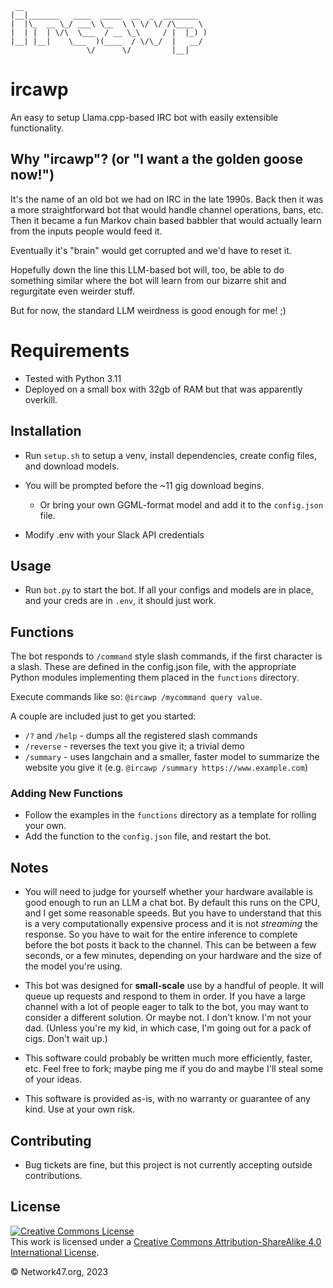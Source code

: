 ```
 __
|__|_______   ____  _____  __  _  ________
|  |\_  __ \_/ ___\ \__  \ \ \/ \/ /\____ \
|  | |  | \/\  \___  / __ \_\     / |  |_) )
|__| |__|    \___  )(____  / \/\_/  |   __/
                 \/      \/         |__|
```

# ircawp

An easy to setup Llama.cpp-based IRC bot with easily extensible functionality.

## Why "ircawp"? (or "I want a the golden goose now!")

It's the name of an old bot we had on IRC in the late 1990s. Back then it was a more straightforward bot that would handle channel operations, bans, etc. Then it
became a fun Markov chain based babbler that would actually learn from the inputs people would feed it.

Eventually it's "brain" would get corrupted and we'd
have to reset it.

Hopefully down the line this LLM-based bot will, too, be able to do something similar where the bot will learn from our bizarre shit and regurgitate even weirder stuff.

But for now, the standard LLM weirdness is good enough for me! ;)

# Requirements

-   Tested with Python 3.11
-   Deployed on a small box with 32gb of RAM but that was apparently overkill.

## Installation

-   Run `setup.sh` to setup a venv, install dependencies, create config files, and download models.

-   You will be prompted before the ~11 gig download begins.

    -   Or bring your own GGML-format model and add it to the `config.json` file.

-   Modify .env with your Slack API credentials

## Usage

-   Run `bot.py` to start the bot. If all your configs and models are in place, and your creds are in `.env`, it should just work.

## Functions

The bot responds to `/command` style slash commands, if the first character is a slash. These are defined in the config.json file, with the appropriate Python modules implementing them placed in the `functions` directory.

Execute commands like so: `@ircawp /mycommand query value`.

A couple are included just to get you started:

-   `/?` and `/help` - dumps all the registered slash commands
-   `/reverse` - reverses the text you give it; a trivial demo
-   `/summary` - uses langchain and a smaller, faster model to summarize the website you give it (e.g. `@ircawp /summary https://www.example.com`)

### Adding New Functions

-   Follow the examples in the `functions` directory as a template for rolling your own.
-   Add the function to the `config.json` file, and restart the bot.

## Notes

-   You will need to judge for yourself whether your hardware available is good enough to run an LLM a chat bot. By default this runs on the CPU, and I get some reasonable speeds. But you have to understand that this is a very computationally expensive process and it is not _streaming_ the response. So you have to wait for the entire inference to complete before the bot posts it back to the channel. This can be between a few seconds, or a few minutes, depending on your hardware and the size of the model you're using.

-   This bot was designed for **small-scale** use by a handful of people. It will queue up requests and respond to them in order. If you have a large channel with a lot of people eager to talk to the bot, you may want to consider a different solution. Or maybe not. I don't know. I'm not your dad. (Unless you're my kid, in which case, I'm going out for a pack of cigs. Don't wait up.)

- This software could probably be written much more efficiently, faster, etc. Feel free to fork; maybe ping me if you do and maybe I'll steal some of your ideas.

-   This software is provided as-is, with no warranty or guarantee of any kind. Use at your own risk.

## Contributing

-   Bug tickets are fine, but this project is not currently accepting outside contributions.

## License

<a rel="license" href="http://creativecommons.org/licenses/by-sa/4.0/"><img alt="Creative Commons License" style="border-width:0" src="https://i.creativecommons.org/l/by-sa/4.0/88x31.png" /></a><br />This work is licensed under a <a rel="license" href="http://creativecommons.org/licenses/by-sa/4.0/">Creative Commons Attribution-ShareAlike 4.0 International License</a>.

&copy; Network47.org, 2023
